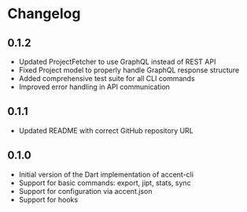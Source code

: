 # Changelog

## 0.1.2

- Updated ProjectFetcher to use GraphQL instead of REST API
- Fixed Project model to properly handle GraphQL response structure
- Added comprehensive test suite for all CLI commands
- Improved error handling in API communication

## 0.1.1

- Updated README with correct GitHub repository URL

## 0.1.0

- Initial version of the Dart implementation of accent-cli
- Support for basic commands: export, jipt, stats, sync
- Support for configuration via accent.json
- Support for hooks
